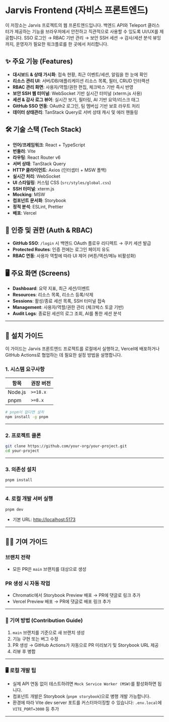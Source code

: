 # Jarvis Frontend (자비스 프론트엔드)

이 저장소는 Jarvis 프로젝트의 웹 프론트엔드입니다. 백엔드 API와 Teleport 클러스터가 제공하는 기능을 브라우저에서 안전하고 직관적으로 사용할 수 있도록 UI/UX를 제공합니다. SSO 로그인 → RBAC 기반 관리 → 보안 SSH 세션 → 감사/세션 분석 뷰잉까지, 운영자가 필요한 워크플로를 한 곳에서 처리합니다.

## ✨ 주요 기능 (Features)

* **대시보드 & 상태 가시화**: 접속 현황, 최근 이벤트/세션, 알림을 한 눈에 확인
* **리소스 관리 UI**: 서버/DB/애플리케이션 리소스 목록, 필터, CRUD 인터랙션
* **RBAC 관리 화면**: 사용자/역할/권한 편집, 체크박스 기반 즉시 반영
* **보안 SSH 웹 터미널**: WebSocket 기반 실시간 터미널 (xterm.js 사용)
* **세션 & 감사 로그 뷰어**: 실시간 보기, 필터링, AI 기반 요약/리스크 태그
* **GitHub SSO 연동**: OAuth2 로그인, 팀 멤버십 기반 보호 라우트 처리
* **데이터 상태관리**: TanStack Query로 서버 상태 캐시 및 에러 핸들링

## 🛠️ 기술 스택 (Tech Stack)

* **언어/프레임워크**: React + TypeScript
* **번들러**: Vite
* **라우팅**: React Router v6
* **서버 상태**: TanStack Query
* **HTTP 클라이언트**: Axios (인터셉터 + MSW 폴백)
* **실시간 처리**: WebSocket
* **UI 스타일링**: 커스텀 CSS (`src/styles/global.css`)
* **SSH 터미널**: xterm.js
* **Mocking**: MSW
* **컴포넌트 문서화**: Storybook
* **정적 분석**: ESLint, Prettier
* **배포**: Vercel

## 🔐 인증 및 권한 (Auth & RBAC)

* **GitHub SSO**: `/login` 시 백엔드 OAuth 플로우 리디렉트 → 쿠키 세션 발급
* **Protected Routes**: 인증 전에는 로그인 페이지 유도
* **RBAC 연동**: 사용자 역할에 따라 UI 제어 (버튼/액션/메뉴 비활성화)

## 🖥️ 주요 화면 (Screens)

* **Dashboard**: 요약 지표, 최근 세션/이벤트
* **Resources**: 리소스 목록, 리소스 등록/삭제
* **Sessions**: 활성/종료 세션 목록, SSH 터미널 접속
* **Management**: 사용자/역할/권한 관리 (체크박스 토글 기반)
* **Audit Logs**: 종료된 세션의 로그 조회, AI를 통한 세션 분석

---

## 🚀 설치 가이드

이 가이드는 Jarvis 프론트엔드 프로젝트를 로컬에서 실행하고, Vercel에 배포하거나 GitHub Actions로 협업하는 데 필요한 설정 방법을 설명합니다.

### 1. 시스템 요구사항

| 항목     | 권장 버전 |
|----------|----------|
| Node.js  | `>=18.x` |
| pnpm     | `>=8.x`  |

```bash
# pnpm이 없다면 설치
npm install -g pnpm
````

---

### 2. 프로젝트 클론

```bash
git clone https://github.com/your-org/your-project.git
cd your-project
```

---

### 3. 의존성 설치

```bash
pnpm install
```

---

### 4. 로컬 개발 서버 실행

```bash
pnpm dev
```

* 기본 URL: [http://localhost:5173](http://localhost:5173)

---

## 🧑‍💻 기여 가이드

### 브랜치 전략

* 모든 PR은 `main` 브랜치를 대상으로 생성

### PR 생성 시 자동 작업

* Chromatic에서 Storybook Preview 배포 → PR에 댓글로 링크 추가
* Vercel Preview 배포 → PR에 댓글로 배포 링크 추가

---

### 📝 기여 방법 (Contribution Guide)

1. `main` 브랜치를 기준으로 새 브랜치 생성
2. 기능 구현 또는 버그 수정
3. PR 생성 → GitHub Actions가 자동으로 PR 미리보기 및 Storybook URL 제공
4. 리뷰 후 병합

---

### 🖥️ 로컬 개발 팁

* 실제 API 연동 없이 테스트하려면 `Mock Service Worker (MSW)`를 활성화하면 됩니다.
* 컴포넌트 개발은 Storybook (`pnpm storybook`)으로 병행 개발 가능합니다.
* 환경에 따라 Vite dev server 포트를 커스터마이징할 수 있습니다:
  `.env.local`에 `VITE_PORT=3000` 등 추가

---
